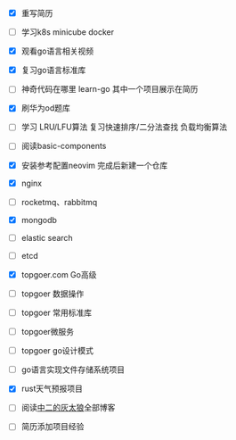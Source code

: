 - [x] 重写简历

- [ ] 学习k8s minicube docker

- [x] 观看go语言相关视频

- [x] 复习go语言标准库

- [ ] 神奇代码在哪里 learn-go 其中一个项目展示在简历

- [x] 刷华为od题库 

- [ ] 学习 LRU/LFU算法 复习快速排序/二分法查找 负载均衡算法

- [ ] 阅读basic-components

- [x] 安装参考配置neovim 完成后新建一个仓库

- [x] nginx

- [ ] rocketmq、rabbitmq

- [x] mongodb

- [ ] elastic search

- [ ] etcd

- [x] topgoer.com Go高级

- [ ] topgoer 数据操作

- [ ] topgoer 常用标准库

- [ ] topgoer微服务

- [ ] topgoer go设计模式

- [ ] go语言实现文件存储系统项目

- [x] rust天气预报项目

- [ ] 阅读[中二的灰太狼](http://120.79.202.23/)全部博客

- [ ] 简历添加项目经验
